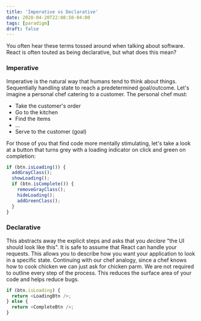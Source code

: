 ```yaml
---
title: 'Imperative vs Declarative'
date: 2020-04-20T22:08:58-04:00
tags: [paradigm]
draft: false
---
```


You often hear these terms tossed around when talking about software. React is often touted as being declarative, but what does this mean?

### Imperative

Imperative is the natural way that humans tend to think about things. Sequentially handling state to reach a predetermined goal/outcome. Let's imagine a personal chef catering to a customer. The personal chef must:

- Take the customer's order
- Go to the kitchen
- Find the items
- ...
- Serve to the customer (goal)

For those of you that find code more mentally stimulating, let's take a look at a button that turns grey with a loading indicator on click and green on completion:

```js
if (btn.isLoading()) {
  addGrayClass();
  showLoading();
  if (btn.isComplete()) {
    removeGrayClass();
    hideLoading();
    addGreenClass();
  }
}
```

### Declarative

This abstracts away the explicit steps and asks that you _declare_ "the UI should look like this". It is safe to assume that React can handle your requests. This allows you to describe how you want your application to look in a specific state. Continuing with our chef analogy, since a chef knows how to cook chicken we can just ask for chicken parm. We are not required to outline every step of the process. This reduces the surface area of your code and helps reduce bugs.

```js
if (btn.isLoading) {
  return <LoadingBtn />;
} else {
  return <CompleteBtn />;
}
```
